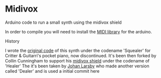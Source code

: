 # Midivox
Arduino code to run a small synth using the midivox shield

In order to compile you will need to install the <a href='https://github.com/FortySevenEffects/arduino_midi_library'>MIDI library</a> for the arduino. 
 
History

I wrote the <a href='http://www.marc-nostromo.com/the-arduino-piano-squealer-synth/'>original code</a> of this synth under the codename 'Squealer' for Critter & Guitarri's pocket piano, now discontinued.
It's been then forked by Collin Cunningham to support his <a href='http://narbotic.com/projects/midivox/'>midivox shield</a> under the codename of 'Healer'
The it's been taken by <a href='http://www.larsby.com/johan/'>Johan Larsby</a> who made another version called 'Dealer' and is used a initial commit here
